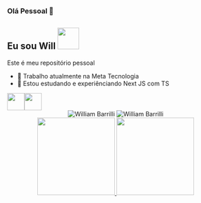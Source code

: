 ### Olá Pessoal 👋

## Eu sou Will <img src="https://raw.githubusercontent.com/TheDudeThatCode/TheDudeThatCode/master/Assets/Developer.gif" width=50px>

Este é meu repositório pessoal

- 🔭 Trabalho atualmente na Meta Tecnologia
- 🌱 Estou estudando e experiênciando Next JS com TS


<div align="center">
    <div style="display: flex;">
        <img src="https://cdn.jsdelivr.net/gh/devicons/devicon/icons/react/react-original.svg" width="40" height="40" />
        <img src="https://cdn.jsdelivr.net/gh/devicons/devicon/icons/typescript/typescript-original.svg" width="40" height="40" />
    </div>
      <img src="https://wakatime.com/badge/user/d77aa611-9de9-499e-822b-faecccab84ec.svg" alt="William Barrilli" />
    <img src="https://komarev.com/ghpvc/?username=williambarrilli&label=Profile%20Views&color=ce9927&style=flat" alt="William Barrilli" />
    <div>
        <a href="https://github.com/williambarrilli">
            <img height="180em" src="https://github-readme-stats.vercel.app/api/top-langs/?username=williambarrilli&layout=compact&langs_count=7&theme=dracula" />
            <img height="180em" src="https://github-readme-stats.vercel.app/api?username=williambarrilli&show_icons=true&theme=dracula&include_all_commits=true&count_private=true" />
        </a>
    </div>
</div>

